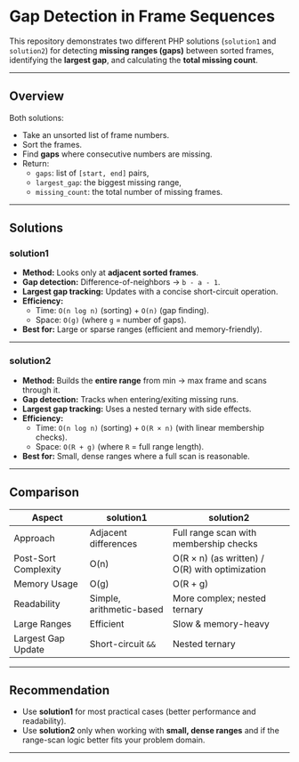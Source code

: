 # Gap Detection in Frame Sequences

This repository demonstrates two different PHP solutions (`solution1` and `solution2`) for detecting **missing ranges (gaps)** between sorted frames, identifying the **largest gap**, and calculating the **total missing count**.

---

## Overview

Both solutions:
- Take an unsorted list of frame numbers.
- Sort the frames.
- Find **gaps** where consecutive numbers are missing.
- Return:
  - `gaps`: list of `[start, end]` pairs,
  - `largest_gap`: the biggest missing range,
  - `missing_count`: the total number of missing frames.

---

## Solutions

### solution1
- **Method:** Looks only at **adjacent sorted frames**.
- **Gap detection:** Difference-of-neighbors → `b - a - 1`.
- **Largest gap tracking:** Updates with a concise short-circuit operation.
- **Efficiency:**  
  - Time: `O(n log n)` (sorting) + `O(n)` (gap finding).  
  - Space: `O(g)` (where `g` = number of gaps).
- **Best for:** Large or sparse ranges (efficient and memory-friendly).

---

### solution2
- **Method:** Builds the **entire range** from min → max frame and scans through it.
- **Gap detection:** Tracks when entering/exiting missing runs.
- **Largest gap tracking:** Uses a nested ternary with side effects.
- **Efficiency:**  
  - Time: `O(n log n)` (sorting) + `O(R × n)` (with linear membership checks).  
  - Space: `O(R + g)` (where `R` = full range length).
- **Best for:** Small, dense ranges where a full scan is reasonable.

---

## Comparison

| Aspect                | solution1                                | solution2                                        |
|-----------------------|------------------------------------------|--------------------------------------------------|
| Approach              | Adjacent differences                     | Full range scan with membership checks           |
| Post-Sort Complexity  | O(n)                                     | O(R × n) (as written) / O(R) with optimization   |
| Memory Usage          | O(g)                                     | O(R + g)                                         |
| Readability           | Simple, arithmetic-based                 | More complex; nested ternary                     |
| Large Ranges          | Efficient                                | Slow & memory-heavy                              |
| Largest Gap Update    | Short-circuit `&&`                       | Nested ternary                                   |

---

## Recommendation

- Use **solution1** for most practical cases (better performance and readability).  
- Use **solution2** only when working with **small, dense ranges** and if the range-scan logic better fits your problem domain.

---
